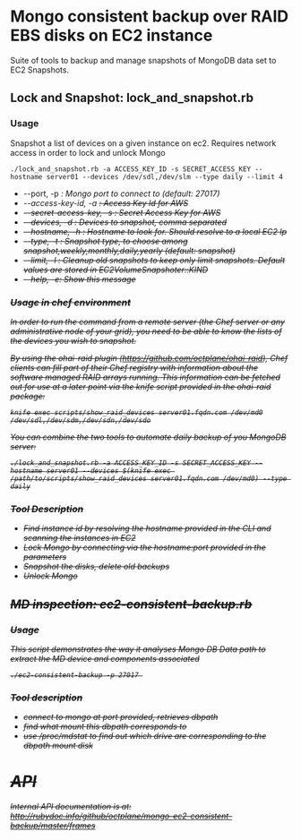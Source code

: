 # Mongo consistent backup over RAID EBS disks on EC2 instance

Suite of tools to backup and manage snapshots of MongoDB data set to EC2 Snapshots.

## Lock and Snapshot: lock_and_snapshot.rb

### Usage

Snapshot a list of devices on a given instance on ec2. Requires network access in order to lock and unlock Mongo

```shell
./lock_and_snapshot.rb -a ACCESS_KEY_ID -s SECRET_ACCESS_KEY --hostname server01 --devices /dev/sdl,/dev/slm --type daily --limit 4
```

* --port, -p <i>:   Mongo port to connect to (default: 27017)
* --access-key-id, -a <s>:   Access Key Id for AWS
* --secret-access-key, -s <s>:   Secret Access Key for AWS
* --devices, -d <s>:   Devices to snapshot, comma separated
* --hostname, -h <s>:   Hostname to look for. Should resolve to a local EC2 Ip
* --type, -t <s>:   Snapshot type, to choose among snapshot,weekly,monthly,daily,yearly (default: snapshot)
* --limit, -l <i>:   Cleanup old snapshots to keep only limit snapshots. Default values are stored in EC2VolumeSnapshoter::KIND
* --help, -e:   Show this message

### Usage in chef environment

In order to run the command from a remote server (the Chef server or any administrative node of your grid), you need to be able to know the lists of the devices you wish to snapshot.

By using the ohai-raid plugin (https://github.com/octplane/ohai-raid), Chef clients can fill part of their Chef registry with information about the software managed RAID arrays running.
This information can be fetched out for use at a later point via the knife script provided in the ohai-raid package:

```
knife exec scripts/show_raid_devices server01.fqdn.com /dev/md0
/dev/sdl,/dev/sdm,/dev/sdn,/dev/sdo
```

You can combine the two tools to automate daily backup of you MongoDB server:

```
./lock_and_snapshot.rb -a ACCESS_KEY_ID -s SECRET_ACCESS_KEY --hostname server01 --devices $(knife exec /path/to/scripts/show_raid_devices server01.fqdn.com /dev/md0) --type daily
```

### Tool Description

* Find instance id by resolving the hostname provided in the CLI and scanning the instances in EC2
* Lock Mongo by connecting via the hostname:port provided in the parameters
* Snapshot the disks, delete old backups
* Unlock Mongo

## MD inspection: ec2-consistent-backup.rb

### Usage

This script demonstrates the way it analyses Mongo DB Data path to extract the MD device and components associated

```shell
./ec2-consistent-backup -p 27017 
```

### Tool description

* connect to mongo at port provided, retrieves dbpath
* find what mount this dbpath corresponds to
* use /proc/mdstat to find out which drive are corresponding to the dbpath mount disk

# API

Internal API documentation is at: http://rubydoc.info/github/octplane/mongo-ec2-consistent-backup/master/frames
